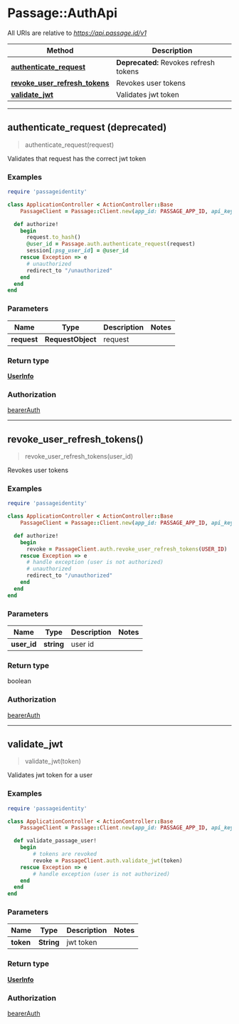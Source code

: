 # Passage::AuthApi

All URIs are relative to *https://api.passage.id/v1*

| Method | Description |
| ------ | ----------- |
| [**authenticate_request**](TokensApi.md#revoke_user_refresh_tokens) |  **Deprecated:** Revokes refresh tokens |
| [**revoke_user_refresh_tokens**](TokensApi.md#revoke_user_refresh_tokens) | Revokes user tokens |
| [**validate_jwt**](TokensApi.md#validate_jwt) |  Validates jwt token


---

## authenticate_request (deprecated)

> authenticate_request(request)

Validates that request has the correct jwt token


### Examples

```ruby
require 'passageidentity'

class ApplicationController < ActionController::Base
    PassageClient = Passage::Client.new(app_id: PASSAGE_APP_ID, api_key: PASSAGE_API_KEY)

  def authorize!
    begin
      request.to_hash()
      @user_id = Passage.auth.authenticate_request(request)
      session[:psg_user_id] = @user_id
    rescue Exception => e
      # unauthorized
      redirect_to "/unauthorized"
    end
  end
end
```

### Parameters

| Name | Type | Description | Notes |
| ---- | ---- | ----------- | ----- |
| **request** | **RequestObject** | request |  |

### Return type

[**UserInfo**](UserInfo.md)

### Authorization

[bearerAuth](../README.md#bearerAuth)


---

## revoke_user_refresh_tokens()

> revoke_user_refresh_tokens(user_id)

Revokes user tokens

### Examples

```ruby
require 'passageidentity'

class ApplicationController < ActionController::Base
    PassageClient = Passage::Client.new(app_id: PASSAGE_APP_ID, api_key: PASSAGE_API_KEY)

  def authorize!
    begin
      revoke = PassageClient.auth.revoke_user_refresh_tokens(USER_ID)
    rescue Exception => e
      # handle exception (user is not authorized)
      # unauthorized
      redirect_to "/unauthorized"
    end
  end
end
```

### Parameters

| Name | Type | Description | Notes |
| ---- | ---- | ----------- | ----- |
| **user_id** | **string** | user id |  |

### Return type

boolean

### Authorization

[bearerAuth](../README.md#bearerAuth)



---

## validate_jwt

> validate_jwt(token)

Validates jwt token for a user

### Examples

```ruby
require 'passageidentity'

class ApplicationController < ActionController::Base
    PassageClient = Passage::Client.new(app_id: PASSAGE_APP_ID, api_key: PASSAGE_API_KEY)

  def validate_passage_user!
    begin
        # tokens are revoked
        revoke = PassageClient.auth.validate_jwt(token)
    rescue Exception => e
        # handle exception (user is not authorized)
    end
  end
end
```

### Parameters

| Name | Type | Description | Notes |
| ---- | ---- | ----------- | ----- |
| **token** | **String** | jwt token |  |

### Return type

[**UserInfo**](UserInfo.md)

### Authorization

[bearerAuth](../README.md#bearerAuth)


